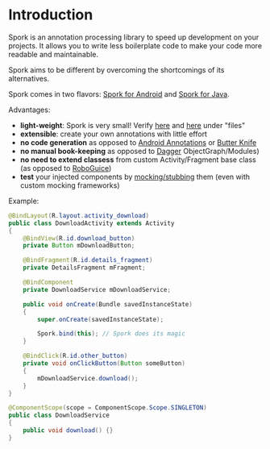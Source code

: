 # Introduction

Spork is an annotation processing library to speed up development on your projects.
It allows you to write less boilerplate code to make your code more readable and maintainable.

Spork aims to be different by overcoming the shortcomings of its alternatives.

Spork comes in two flavors: [Spork for Android](https://github.com/SporkLibrary/Spork-Android) and [Spork for Java](https://github.com/SporkLibrary/Spork).

Advantages:

- **light-weight**: Spork is very small! Verify [here](https://bintray.com/sporklibrary/spork/spork/_latestVersion) and [here](https://bintray.com/sporklibrary/spork/spork-android/_latestVersion) under "files"
- **extensible**: create your own annotations with little effort
- **no code generation** as opposed to [Android Annotations](http://androidannotations.org) or [Butter Knife](http://jakewharton.github.io/butterknife/)
- **no manual book-keeping** as opposed to [Dagger](http://square.github.io/dagger/) ObjectGraph/Modules)
- **no need to extend classess** from custom Activity/Fragment base class (as opposed to [RoboGuice](https://github.com/roboguice/roboguice))
- **test** your injected components by [mocking/stubbing](http://localhost:8000/documentation/testing/) them (even with custom mocking frameworks)

Example:

```java
@BindLayout(R.layout.activity_download)
public class DownloadActivity extends Activity
{
	@BindView(R.id.download_button)
	private Button mDownloadButton;

	@BindFragment(R.id.details_fragment)
	private DetailsFragment mFragment;

	@BindComponent
	private DownloadService mDownloadService;

	public void onCreate(Bundle savedInstanceState)
	{
		super.onCreate(savedInstanceState);

		Spork.bind(this); // Spork does its magic
	}

	@BindClick(R.id.other_button)
	private void onClickButton(Button someButton)
	{
		mDownloadService.download();
	}
}

@ComponentScope(scope = ComponentScope.Scope.SINGLETON)
public class DownloadService
{
	public void download() {}
}
```